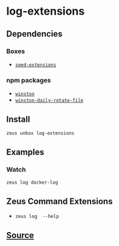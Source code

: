 
log-extensions
====================







## Dependencies
### Boxes
* [`seed-extensions`](seed-extensions.md)
### npm packages
* [`winston`](http://npmjs.com/package/winston)
* [`winston-daily-rotate-file`](http://npmjs.com/package/winston-daily-rotate-file)


## Install
```bash
zeus unbox log-extensions
```
## Examples
### Watch 
```bash
zeus log docker-log
```

## Zeus Command Extensions
* ```zeus log  --help```








## [Source](https://github.com/liquidapps-io/zeus-sdk/tree/master/boxes/groups/core/log-extensions)